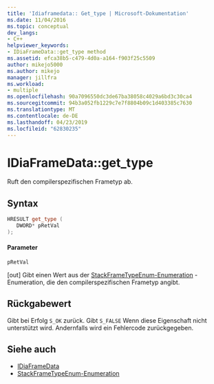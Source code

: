 ```yaml
---
title: 'Idiaframedata:: Get_type | Microsoft-Dokumentation'
ms.date: 11/04/2016
ms.topic: conceptual
dev_langs:
- C++
helpviewer_keywords:
- IDiaFrameData::get_type method
ms.assetid: efca38b5-c479-4d0a-a164-f903f25c5509
author: mikejo5000
ms.author: mikejo
manager: jillfra
ms.workload:
- multiple
ms.openlocfilehash: 90a7096550dc3de67ba38058c4029a6bd3c30ca4
ms.sourcegitcommit: 94b3a052fb1229c7e7f8804b09c1d403385c7630
ms.translationtype: MT
ms.contentlocale: de-DE
ms.lasthandoff: 04/23/2019
ms.locfileid: "62830235"
---
```

# <a name="idiaframedatagettype"></a>IDiaFrameData::get_type
Ruft den compilerspezifischen Frametyp ab.

## <a name="syntax"></a>Syntax

```C++
HRESULT get_type ( 
   DWORD* pRetVal
);
```

#### <a name="parameters"></a>Parameter
 `pRetVal`

[out] Gibt einen Wert aus der [StackFrameTypeEnum-Enumeration](../../debugger/debug-interface-access/stackframetypeenum.md) -Enumeration, die den compilerspezifischen Frametyp angibt.

## <a name="return-value"></a>Rückgabewert
 Gibt bei Erfolg `S_OK` zurück. Gibt `S_FALSE` Wenn diese Eigenschaft nicht unterstützt wird. Andernfalls wird ein Fehlercode zurückgegeben.

## <a name="see-also"></a>Siehe auch
- [IDiaFrameData](../../debugger/debug-interface-access/idiaframedata.md)
- [StackFrameTypeEnum-Enumeration](../../debugger/debug-interface-access/stackframetypeenum.md)
